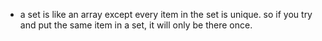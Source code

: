 - a set is like an array except every item in the set is unique. so if you try and put the same item in a set, it will only be there once.
